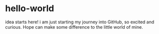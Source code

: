 # hello-world
idea starts here!
i am just starting my journey into GitHub, so excited and curious.
Hope can make some difference to the little world of mine.
